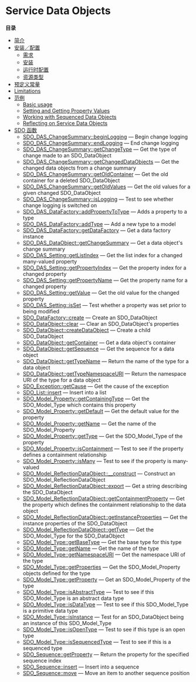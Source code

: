 Service Data Objects
====================

**目录**

-   [简介](/intro/sdo.html)
-   [安装／配置](/sdo/setup.html)
    -   [需求](/sdo/setup.html#需求)
    -   [安装](/sdo/setup.html#安装)
    -   [运行时配置](/sdo/setup.html#运行时配置)
    -   [资源类型](/sdo/setup.html#资源类型)
-   [预定义常量](/sdo/constants.html)
-   [Limitations](/sdo/limitations.html)
-   [范例](/sdo/examples.html)
    -   [Basic usage](/sdo/examples.html#Basic%20usage)
    -   [Setting and Getting Property
        Values](/sdo/examples.html#Setting%20and%20Getting%20Property%20Values)
    -   [Working with Sequenced Data
        Objects](/sdo/examples.html#Working%20with%20Sequenced%20Data%20Objects)
    -   [Reflecting on Service Data
        Objects](/sdo/examples.html#Reflecting%20on%20Service%20Data%20Objects)
-   [SDO 函数](/ref/sdo.html)
    -   [SDO\_DAS\_ChangeSummary::beginLogging](/ref/sdo.html#SDO_DAS_ChangeSummary::beginLogging)
        — Begin change logging
    -   [SDO\_DAS\_ChangeSummary::endLogging](/ref/sdo.html#SDO_DAS_ChangeSummary::endLogging)
        — End change logging
    -   [SDO\_DAS\_ChangeSummary::getChangeType](/ref/sdo.html#SDO_DAS_ChangeSummary::getChangeType)
        — Get the type of change made to an SDO\_DataObject
    -   [SDO\_DAS\_ChangeSummary::getChangedDataObjects](/ref/sdo.html#SDO_DAS_ChangeSummary::getChangedDataObjects)
        — Get the changed data objects from a change summary
    -   [SDO\_DAS\_ChangeSummary::getOldContainer](/ref/sdo.html#SDO_DAS_ChangeSummary::getOldContainer)
        — Get the old container for a deleted SDO\_DataObject
    -   [SDO\_DAS\_ChangeSummary::getOldValues](/ref/sdo.html#SDO_DAS_ChangeSummary::getOldValues)
        — Get the old values for a given changed SDO\_DataObject
    -   [SDO\_DAS\_ChangeSummary::isLogging](/ref/sdo.html#SDO_DAS_ChangeSummary::isLogging)
        — Test to see whether change logging is switched on
    -   [SDO\_DAS\_DataFactory::addPropertyToType](/ref/sdo.html#SDO_DAS_DataFactory::addPropertyToType)
        — Adds a property to a type
    -   [SDO\_DAS\_DataFactory::addType](/ref/sdo.html#SDO_DAS_DataFactory::addType)
        — Add a new type to a model
    -   [SDO\_DAS\_DataFactory::getDataFactory](/ref/sdo.html#SDO_DAS_DataFactory::getDataFactory)
        — Get a data factory instance
    -   [SDO\_DAS\_DataObject::getChangeSummary](/ref/sdo.html#SDO_DAS_DataObject::getChangeSummary)
        — Get a data object's change summary
    -   [SDO\_DAS\_Setting::getListIndex](/ref/sdo.html#SDO_DAS_Setting::getListIndex)
        — Get the list index for a changed many-valued property
    -   [SDO\_DAS\_Setting::getPropertyIndex](/ref/sdo.html#SDO_DAS_Setting::getPropertyIndex)
        — Get the property index for a changed property
    -   [SDO\_DAS\_Setting::getPropertyName](/ref/sdo.html#SDO_DAS_Setting::getPropertyName)
        — Get the property name for a changed property
    -   [SDO\_DAS\_Setting::getValue](/ref/sdo.html#SDO_DAS_Setting::getValue)
        — Get the old value for the changed property
    -   [SDO\_DAS\_Setting::isSet](/ref/sdo.html#SDO_DAS_Setting::isSet)
        — Test whether a property was set prior to being modified
    -   [SDO\_DataFactory::create](/ref/sdo.html#SDO_DataFactory::create)
        — Create an SDO\_DataObject
    -   [SDO\_DataObject::clear](/ref/sdo.html#SDO_DataObject::clear) —
        Clear an SDO\_DataObject's properties
    -   [SDO\_DataObject::createDataObject](/ref/sdo.html#SDO_DataObject::createDataObject)
        — Create a child SDO\_DataObject
    -   [SDO\_DataObject::getContainer](/ref/sdo.html#SDO_DataObject::getContainer)
        — Get a data object's container
    -   [SDO\_DataObject::getSequence](/ref/sdo.html#SDO_DataObject::getSequence)
        — Get the sequence for a data object
    -   [SDO\_DataObject::getTypeName](/ref/sdo.html#SDO_DataObject::getTypeName)
        — Return the name of the type for a data object
    -   [SDO\_DataObject::getTypeNamespaceURI](/ref/sdo.html#SDO_DataObject::getTypeNamespaceURI)
        — Return the namespace URI of the type for a data object
    -   [SDO\_Exception::getCause](/ref/sdo.html#SDO_Exception::getCause)
        — Get the cause of the exception
    -   [SDO\_List::insert](/ref/sdo.html#SDO_List::insert) — Insert
        into a list
    -   [SDO\_Model\_Property::getContainingType](/ref/sdo.html#SDO_Model_Property::getContainingType)
        — Get the SDO\_Model\_Type which contains this property
    -   [SDO\_Model\_Property::getDefault](/ref/sdo.html#SDO_Model_Property::getDefault)
        — Get the default value for the property
    -   [SDO\_Model\_Property::getName](/ref/sdo.html#SDO_Model_Property::getName)
        — Get the name of the SDO\_Model\_Property
    -   [SDO\_Model\_Property::getType](/ref/sdo.html#SDO_Model_Property::getType)
        — Get the SDO\_Model\_Type of the property
    -   [SDO\_Model\_Property::isContainment](/ref/sdo.html#SDO_Model_Property::isContainment)
        — Test to see if the property defines a containment relationship
    -   [SDO\_Model\_Property::isMany](/ref/sdo.html#SDO_Model_Property::isMany)
        — Test to see if the property is many-valued
    -   [SDO\_Model\_ReflectionDataObject::\_\_construct](/ref/sdo.html#SDO_Model_ReflectionDataObject::__construct)
        — Construct an SDO\_Model\_ReflectionDataObject
    -   [SDO\_Model\_ReflectionDataObject::export](/ref/sdo.html#SDO_Model_ReflectionDataObject::export)
        — Get a string describing the SDO\_DataObject
    -   [SDO\_Model\_ReflectionDataObject::getContainmentProperty](/ref/sdo.html#SDO_Model_ReflectionDataObject::getContainmentProperty)
        — Get the property which defines the containment relationship to
        the data object
    -   [SDO\_Model\_ReflectionDataObject::getInstanceProperties](/ref/sdo.html#SDO_Model_ReflectionDataObject::getInstanceProperties)
        — Get the instance properties of the SDO\_DataObject
    -   [SDO\_Model\_ReflectionDataObject::getType](/ref/sdo.html#SDO_Model_ReflectionDataObject::getType)
        — Get the SDO\_Model\_Type for the SDO\_DataObject
    -   [SDO\_Model\_Type::getBaseType](/ref/sdo.html#SDO_Model_Type::getBaseType)
        — Get the base type for this type
    -   [SDO\_Model\_Type::getName](/ref/sdo.html#SDO_Model_Type::getName)
        — Get the name of the type
    -   [SDO\_Model\_Type::getNamespaceURI](/ref/sdo.html#SDO_Model_Type::getNamespaceURI)
        — Get the namespace URI of the type
    -   [SDO\_Model\_Type::getProperties](/ref/sdo.html#SDO_Model_Type::getProperties)
        — Get the SDO\_Model\_Property objects defined for the type
    -   [SDO\_Model\_Type::getProperty](/ref/sdo.html#SDO_Model_Type::getProperty)
        — Get an SDO\_Model\_Property of the type
    -   [SDO\_Model\_Type::isAbstractType](/ref/sdo.html#SDO_Model_Type::isAbstractType)
        — Test to see if this SDO\_Model\_Type is an abstract data type
    -   [SDO\_Model\_Type::isDataType](/ref/sdo.html#SDO_Model_Type::isDataType)
        — Test to see if this SDO\_Model\_Type is a primitive data type
    -   [SDO\_Model\_Type::isInstance](/ref/sdo.html#SDO_Model_Type::isInstance)
        — Test for an SDO\_DataObject being an instance of this
        SDO\_Model\_Type
    -   [SDO\_Model\_Type::isOpenType](/ref/sdo.html#SDO_Model_Type::isOpenType)
        — Test to see if this type is an open type
    -   [SDO\_Model\_Type::isSequencedType](/ref/sdo.html#SDO_Model_Type::isSequencedType)
        — Test to see if this is a sequenced type
    -   [SDO\_Sequence::getProperty](/ref/sdo.html#SDO_Sequence::getProperty)
        — Return the property for the specified sequence index
    -   [SDO\_Sequence::insert](/ref/sdo.html#SDO_Sequence::insert) —
        Insert into a sequence
    -   [SDO\_Sequence::move](/ref/sdo.html#SDO_Sequence::move) — Move
        an item to another sequence position
